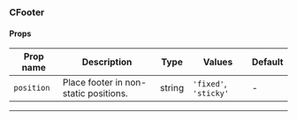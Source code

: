 ### CFooter

#### Props

| Prop name             | Description                           | Type   | Values                | Default |
| --------------------- | ------------------------------------- | ------ | --------------------- | ------- |
| <code>position</code> | Place footer in non-static positions. | string | `'fixed'`, `'sticky'` | -       |

---
